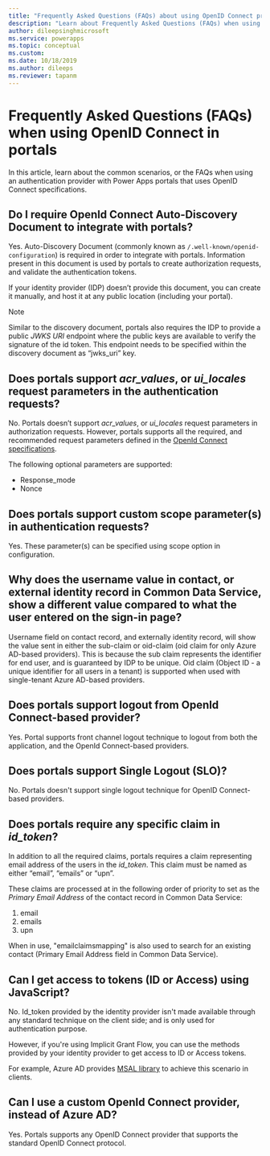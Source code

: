 ```yaml
---
title: "Frequently Asked Questions (FAQs) about using OpenID Connect providers for authentication in Power Apps portals.  | MicrosoftDocs"
description: "Learn about Frequently Asked Questions (FAQs) when using OpenID Connect providers for authentication in Power Apps portals."
author: dileepsinghmicrosoft
ms.service: powerapps
ms.topic: conceptual
ms.custom: 
ms.date: 10/18/2019
ms.author: dileeps
ms.reviewer: tapanm
---
```


# Frequently Asked Questions (FAQs) when using OpenID Connect in portals

In this article, learn about the common scenarios, or the FAQs when using an authentication provider with Power Apps portals that uses OpenID Connect specifications.

## Do I require OpenId Connect Auto-Discovery Document to integrate with portals?

Yes. Auto-Discovery Document (commonly known as `/.well-known/openid-configuration`) is required in order to integrate with portals. Information present in this document is used by portals to create authorization requests, and validate the authentication tokens.

If your identity provider (IDP) doesn’t provide this document, you can create it manually, and host it at any public location (including your portal).

> [!NOTE]
> Similar to the discovery document, portals also requires the IDP to provide a public *JWKS URI* endpoint where the public keys are available to verify the signature of the id token. This endpoint needs to be specified within the discovery document as “jwks_uri” key.

## Does portals support *acr_values*, or *ui_locales* request parameters in the authentication requests?

No. Portals doesn’t support *acr_values*, or *ui_locales* request parameters in authorization requests. However, portals supports all the required, and recommended request parameters defined in the [OpenId Connect specifications](https://openid.net/specs/openid-connect-core-1_0.html#AuthRequest).

The following optional parameters are supported:

- Response_mode
- Nonce

## Does portals support custom scope parameter(s) in authentication requests?

Yes. These parameter(s) can be specified using scope option in configuration.

## Why does the username value in contact, or external identity record in Common Data Service, show a different value compared to what the user entered on the sign-in page?

Username field on contact record, and externally identity record, will show the value sent in either the sub-claim or oid-claim (oid claim for only Azure AD-based providers). This is because the sub claim represents the identifier for end user, and is guaranteed by IDP to be unique. Oid claim (Object ID - a unique identifier for all users in a tenant) is supported when used with single-tenant Azure AD-based providers.

## Does portals support logout from OpenId Connect-based provider?

Yes. Portal supports front channel logout technique to logout from both the application, and the OpenId Connect-based providers.

## Does portals support Single Logout (SLO)?

No. Portals doesn't support single logout technique for OpenID Connect-based providers.

## Does portals require any specific claim in *id_token*?

In addition to all the required claims, portals requires a claim representing email address of the users in the *id_token*. This claim must be named as either “email”, “emails” or “upn”.

These claims are processed at in the following order of priority to set as the *Primary Email Address* of the contact record in Common Data Service:

1. email
1. emails
1. upn

When in use, "emailclaimsmapping" is also used to search for an existing contact (Primary Email Address field in Common Data Service).

## Can I get access to tokens (ID or Access) using JavaScript?

No. Id_token provided by the identity provider isn't made available through any standard technique on the client side; and is only used for authentication purpose.

However, if you're using Implicit Grant Flow, you can use the methods provided by your identity provider to get access to ID or Access tokens. 

For example, Azure AD provides [MSAL library](https://docs.microsoft.com/azure/active-directory/develop/msal-overview) to achieve this scenario in clients.

## Can I use a custom OpenId Connect provider, instead of Azure AD?

Yes. Portals supports any OpenID Connect provider that supports the standard OpenID Connect protocol.
